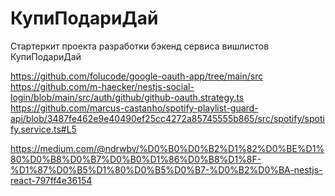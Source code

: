 # КупиПодариДай

Стартеркит проекта разработки бэкенд сервиса вишлистов КупиПодариДай

https://github.com/folucode/google-oauth-app/tree/main/src
https://github.com/m-haecker/nestjs-social-login/blob/main/src/auth/github/github-oauth.strategy.ts
https://github.com/marcus-castanho/spotify-playlist-guard-api/blob/3487fe462e9e40490ef25cc4272a85745555b865/src/spotify/spotify.service.ts#L5

https://medium.com/@ndrwbv/%D0%B0%D0%B2%D1%82%D0%BE%D1%80%D0%B8%D0%B7%D0%B0%D1%86%D0%B8%D1%8F-%D1%87%D0%B5%D1%80%D0%B5%D0%B7-%D0%B2%D0%BA-nestjs-react-797ff4e36154
